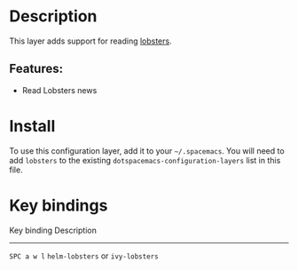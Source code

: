 Description
===========

This layer adds support for reading [lobsters](https://lobste.rs/).

Features:
---------

-   Read Lobsters news

Install
=======

To use this configuration layer, add it to your `~/.spacemacs`. You will
need to add `lobsters` to the existing
`dotspacemacs-configuration-layers` list in this file.

Key bindings
============

  Key binding   Description
  ------------- -----------------------------------
  `SPC a w l`   `helm-lobsters` or `ivy-lobsters`
